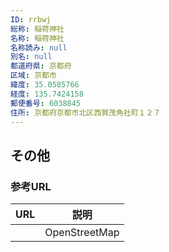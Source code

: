 ```yaml
---
ID: rrbwj
総称: 稲荷神社
名称: 稲荷神社
名称読み: null
別名: null
都道府県: 京都府
区域: 京都市
緯度: 35.0585766
経度: 135.7424158
郵便番号: 6038845
住所: 京都府京都市北区西賀茂角社町１２７
---
```


## その他

### 参考URL

| URL | 説明          |
| --- | ------------- |
|     | OpenStreetMap |
